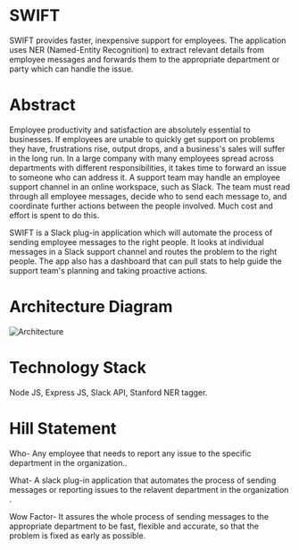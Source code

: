 # SWIFT
SWIFT provides faster, inexpensive support for employees. The application uses NER (Named-Entity Recognition) to extract relevant details from employee messages and forwards them to the appropriate department or party which can handle the issue.

# Abstract
Employee productivity and satisfaction are absolutely essential to businesses. If employees are unable to quickly get support on problems they have, frustrations rise, output drops, and a business's sales will suffer in the long run. In a large company with many employees spread across departments with different responsibilities, it takes time to forward an issue to someone who can address it. A support team may handle an employee support channel in an online workspace, such as Slack. The team must read through all employee messages, decide who to send each message to, and coordinate further actions between the people involved. Much cost and effort is spent to do this.

SWIFT is a Slack plug-in application which will automate the process of sending employee messages to the right people. It looks at individual messages in a Slack support channel and routes the problem to the right people. The app also has a dashboard that can pull stats to help guide the support team's planning and taking proactive actions.

# Architecture Diagram
![Architecture](https://github.com/SJSUFall2019-CMPE272/swift/blob/master/CE%20272%20Swift%20Diagram.jpg)

# Technology Stack
Node JS, Express JS, Slack API, Stanford NER tagger.

# Hill Statement
Who-
Any employee that needs to report any issue to the specific department in the organization..

What-
A slack plug-in application that automates the process of sending messages or reporting issues to the relavent department in the organization .

Wow Factor-
It assures the whole process of sending messages to the appropriate department to be fast,
flexible and accurate, so that the problem is fixed as early as possible.

